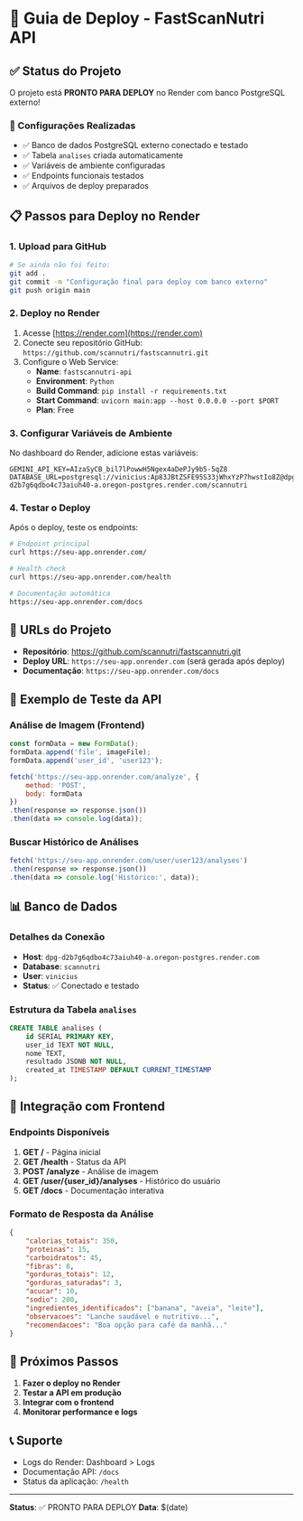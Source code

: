 # 🚀 Guia de Deploy - FastScanNutri API

## ✅ Status do Projeto

O projeto está **PRONTO PARA DEPLOY** no Render com banco PostgreSQL externo!

### 🔧 Configurações Realizadas

- ✅ Banco de dados PostgreSQL externo conectado e testado
- ✅ Tabela `analises` criada automaticamente
- ✅ Variáveis de ambiente configuradas
- ✅ Endpoints funcionais testados
- ✅ Arquivos de deploy preparados

## 📋 Passos para Deploy no Render

### 1. Upload para GitHub

```bash
# Se ainda não foi feito:
git add .
git commit -m "Configuração final para deploy com banco externo"
git push origin main
```

### 2. Deploy no Render

1. Acesse [https://render.com](https://render.com)
2. Conecte seu repositório GitHub: `https://github.com/scannutri/fastscannutri.git`
3. Configure o Web Service:
   - **Name**: `fastscannutri-api`
   - **Environment**: `Python`
   - **Build Command**: `pip install -r requirements.txt`
   - **Start Command**: `uvicorn main:app --host 0.0.0.0 --port $PORT`
   - **Plan**: Free

### 3. Configurar Variáveis de Ambiente

No dashboard do Render, adicione estas variáveis:

```
GEMINI_API_KEY=AIzaSyCB_bil7lPowwH5Ngex4aDePJy9b5-5qZ8
DATABASE_URL=postgresql://vinicius:Ap83JBtZSFE95S33jWhxYzP7hwstIo8Z@dpg-d2b7g6qdbo4c73aiuh40-a.oregon-postgres.render.com/scannutri
```

### 4. Testar o Deploy

Após o deploy, teste os endpoints:

```bash
# Endpoint principal
curl https://seu-app.onrender.com/

# Health check
curl https://seu-app.onrender.com/health

# Documentação automática
https://seu-app.onrender.com/docs
```

## 🔗 URLs do Projeto

- **Repositório**: https://github.com/scannutri/fastscannutri.git
- **Deploy URL**: `https://seu-app.onrender.com` (será gerada após deploy)
- **Documentação**: `https://seu-app.onrender.com/docs`

## 🧪 Exemplo de Teste da API

### Análise de Imagem (Frontend)

```javascript
const formData = new FormData();
formData.append('file', imageFile);
formData.append('user_id', 'user123');

fetch('https://seu-app.onrender.com/analyze', {
    method: 'POST',
    body: formData
})
.then(response => response.json())
.then(data => console.log(data));
```

### Buscar Histórico de Análises

```javascript
fetch('https://seu-app.onrender.com/user/user123/analyses')
.then(response => response.json())
.then(data => console.log('Histórico:', data));
```

## 📊 Banco de Dados

### Detalhes da Conexão
- **Host**: `dpg-d2b7g6qdbo4c73aiuh40-a.oregon-postgres.render.com`
- **Database**: `scannutri`
- **User**: `vinicius`
- **Status**: ✅ Conectado e testado

### Estrutura da Tabela `analises`
```sql
CREATE TABLE analises (
    id SERIAL PRIMARY KEY,
    user_id TEXT NOT NULL,
    nome TEXT,
    resultado JSONB NOT NULL,
    created_at TIMESTAMP DEFAULT CURRENT_TIMESTAMP
);
```

## 📱 Integração com Frontend

### Endpoints Disponíveis

1. **GET /** - Página inicial
2. **GET /health** - Status da API
3. **POST /analyze** - Análise de imagem
4. **GET /user/{user_id}/analyses** - Histórico do usuário
5. **GET /docs** - Documentação interativa

### Formato de Resposta da Análise

```json
{
    "calorias_totais": 350,
    "proteinas": 15,
    "carboidratos": 45,
    "fibras": 8,
    "gorduras_totais": 12,
    "gorduras_saturadas": 3,
    "acucar": 10,
    "sodio": 200,
    "ingredientes_identificados": ["banana", "aveia", "leite"],
    "observacoes": "Lanche saudável e nutritivo...",
    "recomendacoes": "Boa opção para café da manhã..."
}
```

## 🔄 Próximos Passos

1. **Fazer o deploy no Render**
2. **Testar a API em produção**
3. **Integrar com o frontend**
4. **Monitorar performance e logs**

## 📞 Suporte

- Logs do Render: Dashboard > Logs
- Documentação API: `/docs`
- Status da aplicação: `/health`

---

**Status**: ✅ PRONTO PARA DEPLOY
**Data**: $(date)
